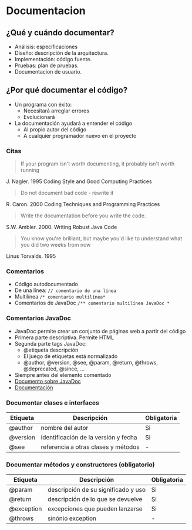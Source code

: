 # Documentacion



## ¿Qué y cuándo documentar?

- Análisis: especificaciones
- Diseño: descripción de la arquitectura.
- Implementación: código fuente.
- Pruebas: plan de pruebas.
- Documentacion de usuario.


## ¿Por qué documentar el código?

- Un programa con éxito:
    - Necesitará arreglar errores
    - Evolucionará
- La documentación ayudará a entender el código
    - Al propio autor del código
    - A cualquier programador nuevo en el proyecto


### Citas

> If your program isn't worth documenting, it probably isn't worth running
    
J. Nagler. 1995
Coding Style and Good Computing Practices 

> Do not document bad code - rewrite it
    
R. Caron. 2000
Coding Techniques and Programming Practices 


> Write the documentation before you write the code.
    
S.W. Ambler. 2000.
Writing Robust Java Code 

> You know you're brilliant, but maybe you'd like to understand what you did two weeks from now

Linus Torvalds. 1995


### Comentarios

- Código autodocumentado
- De una línea: `// comentario de una línea`
- Multilínea `/* comentario multilínea*`
- Comentarios de JavaDoc `/** comentario multilínea JavaDoc *`


### Comentarios JavaDoc

- JavaDoc permite crear un conjunto de páginas web a partir del código
- Primera parte descriptiva. Permite HTML
- Segunda parte tags JavaDoc:
    - @etiqueta descripción
    - El juego de etiquetas está normalizado
    - @author, @version, @see, @param, @return, @throws, @deprecated, @since, ...
- Siempre antes del elemento comentado
- [Documento sobre JavaDoc](http://laboratorio.is.escuelaing.edu.co/labinfo/doc/javadoc.pdf)
- [Documentación](https://docs.oracle.com/javase/8/docs/technotes/tools/unix/toc.html)

### Documentar clases e interfaces
 
Etiqueta  | Descripción                          |  Obligatoria 
--------- | ------------------------------------ | --
@author   | nombre del autor                     |  Si 
@version  | identificación de la versión y fecha |  Si 
@see      | referencia a otras clases y métodos  |  - 


### Documentar métodos y constructores (obligatorio)

Etiqueta   | Descripción                          |  Obligatoria 
---------- | ------------------------------------ | --
@param     | descripción de su significado y uso  |  Si
@return    | descripción de lo que se devuelve    |  Si
@exception | excepciones que pueden lanzarse      |  Si
@throws    |  sinónio exception | -
    
<!--
<tr><td>@since<td colspan=2>
	indica desde qué versión o fecha existe
	este constructor o método en la clase
<tr><td>@deprecated<td colspan=2>
	este método no debería usarse
	pues puede desaparecer en próximas versiones

-->

